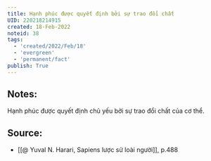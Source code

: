 ```yaml
---
title: Hạnh phúc được quyết định bởi sự trao đổi chất
UID: 220218214915
created: 18-Feb-2022
noteid: 38
tags:
  - 'created/2022/Feb/18'
  - 'evergreen'
  - 'permanent/fact'
publish: True
---
```

## Notes:
Hạnh phúc được quyết định chủ yếu bởi sự trao đổi chất của cơ thể.

## Source:
- [[@ Yuval N. Harari, Sapiens lược sử loài người]], p.488



